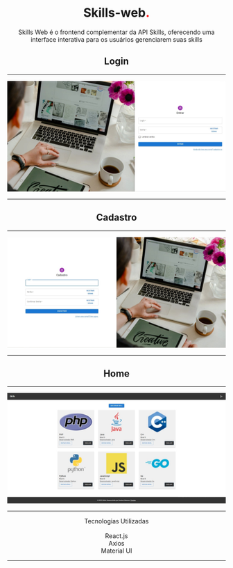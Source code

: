 <h1 align="center">Skills-web<span style="color: red">.</span></h1>

<p align="center">Skills Web é o frontend complementar da API Skills, oferecendo uma interface interativa para os usuários gerenciarem suas skills


<h2 align="center">Login</h2>
<hr>
<p align="center"><img src="https://github.com/GustavMariano/skills-frontend/blob/main/images/login.jpg" alt="Login"></p>
<hr>
<h2 align="center">Cadastro</h2>
<hr>
<p align="center"><img src="https://github.com/GustavMariano/skills-frontend/blob/main/images/cadastro.jpg" alt="Cadastro"></p>
<hr>
<h2 align="center">Home</h2>
<hr>
<p align="center"><img src="https://github.com/GustavMariano/skills-frontend/blob/main/images/home.jpg" alt="Home"></p>
<hr>
<p align="center">Tecnologias Utilizadas
<br>
<br>React.js
<br>Axios
<br>Material UI
<hr>
